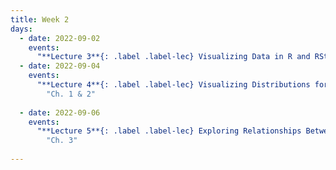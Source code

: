 ```yaml
---
title: Week 2
days:
  - date: 2022-09-02
    events:
      "**Lecture 3**{: .label .label-lec} Visualizing Data in R and RStudio ":
  - date: 2022-09-04
    events:
      "**Lecture 4**{: .label .label-lec} Visualizing Distributions for One Variable ; Numerically Summarizing Spread and Central Tendency ": 
        "Ch. 1 & 2" 
      
  - date: 2022-09-06
    events:
      "**Lecture 5**{: .label .label-lec} Exploring Relationships Between Two Variables ":
        "Ch. 3"
      
---
```



